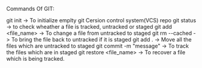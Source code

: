 Commands Of GIT:

git init -> To initialize emplty git Cersion control system(VCS) repo
git status -> to check wheather a file is tracked, untracked or staged
git add <file_name> -> To change a file from untracked to staged
git rm --cached -> To bring the file back to untracked if it is staged
git add . -> Move all the files which are untracked to staged
git commit -m "message" -> To track the files which are in staged
git restore <file_name> -> To recover a file which is being tracked.
